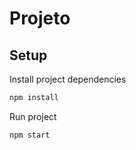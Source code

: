 # Projeto

## Setup

Install project dependencies

```sh
npm install
```

Run project

```sh
npm start
```
